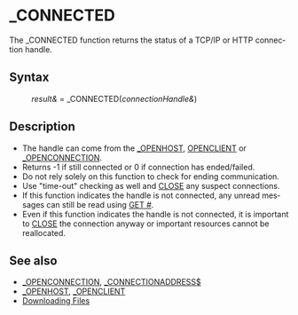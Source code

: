 <style>pre.codeide, pre.outputfixed, .outputcrt0 { background-color: #000 !important; color: #FFF !important; }</style><!DOCTYPE html>
<html class="client-nojs" dir="ltr" lang="en">
<head>
<title>_CONNECTED - QB64 Phoenix Edition Wiki</title>
</head>
<body class="mediawiki ltr sitedir-ltr mw-hide-empty-elt ns-0 ns-subject page-CONNECTED rootpage-CONNECTED skin-vector action-view skin-vector-legacy vector-feature-language-in-header-enabled vector-feature-language-in-main-page-header-disabled vector-feature-language-alert-in-sidebar-disabled vector-feature-sticky-header-disabled vector-feature-sticky-header-edit-disabled vector-feature-table-of-contents-disabled vector-feature-visual-enhancement-next-disabled">
<div class="mw-body" id="content" role="main">
<a id="top"></a>
<h1 class="firstHeading mw-first-heading" id="firstHeading">_CONNECTED</h1>
<div class="vector-body" id="bodyContent">
<div class="mw-body-content mw-content-ltr" dir="ltr" id="mw-content-text" lang="en"><div class="mw-parser-output"><p>The <a class="mw-selflink selflink">_CONNECTED</a> function returns the status of a TCP/IP or HTTP connection handle.
</p>
<h2><span class="mw-headline" id="Syntax">Syntax</span></h2>
<dl><dd><i>result&amp;</i> = <a class="mw-selflink selflink">_CONNECTED</a>(<i>connectionHandle&amp;</i>)</dd></dl>
<p>
</p>
<h2><span class="mw-headline" id="Description">Description</span></h2>
<ul><li>The handle can come from the <a href="OPENHOST" title="OPENHOST">_OPENHOST</a>, <a href="OPENCLIENT" title="OPENCLIENT">OPENCLIENT</a> or <a href="OPENCONNECTION" title="OPENCONNECTION">_OPENCONNECTION</a>.</li>
<li>Returns -1 if still connected or 0 if connection has ended/failed.</li>
<li>Do not rely solely on this function to check for ending communication.</li>
<li>Use "time-out" checking as well and <a href="CLOSE" title="CLOSE">CLOSE</a> any suspect connections.</li>
<li>If this function indicates the handle is not connected, any unread messages can still be read using <a href="GET_(TCP/IP_statement)" title="GET (TCP/IP statement)">GET #</a>.</li>
<li>Even if this function indicates the handle is not connected, it is important to <a href="CLOSE" title="CLOSE">CLOSE</a> the connection anyway or important resources cannot be reallocated.</li></ul>
<p>
</p>
<h2><span class="mw-headline" id="See_also">See also</span></h2>
<ul><li><a href="OPENCONNECTION" title="OPENCONNECTION">_OPENCONNECTION</a>, <a class="mw-redirect" href="CONNECTIONADDRESS$" title="CONNECTIONADDRESS$">_CONNECTIONADDRESS$</a></li>
<li><a href="OPENHOST" title="OPENHOST">_OPENHOST</a>, <a href="OPENCLIENT" title="OPENCLIENT">_OPENCLIENT</a></li>
<li><a href="Downloading_Files" title="Downloading Files">Downloading Files</a></li></ul>
<p>
</p>
<!-- 
NewPP limit report
Cached time: 20240715062259
Cache expiry: 86400
Reduced expiry: false
Complications: [show‐toc]
CPU time usage: 0.020 seconds
Real time usage: 0.058 seconds
Preprocessor visited node count: 21/1000000
Post‐expand include size: 577/2097152 bytes
Template argument size: 24/2097152 bytes
Highest expansion depth: 3/100
Expensive parser function count: 0/100
Unstrip recursion depth: 0/20
Unstrip post‐expand size: 0/5000000 bytes
-->
<!--
Transclusion expansion time report (%,ms,calls,template)
100.00%   30.653      1 -total
 29.93%    9.173      1 Template:PageSeeAlso
 24.62%    7.546      1 Template:PageNavigation
 16.41%    5.029      2 Template:Parameter
 15.77%    4.833      1 Template:PageSyntax
 11.58%    3.551      1 Template:PageDescription
-->
<!-- Saved in parser cache with key qb64pnix_mw19894-mwmb_:pcache:idhash:93-0!canonical and timestamp 20240715062259 and revision id 5912.
 -->
</div>
</div>
</div>
</div>
</body>
</html>